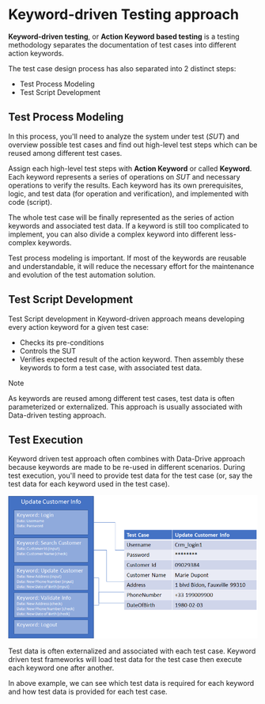 # Keyword-driven Testing approach

**Keyword-driven testing**, or **Action Keyword based testing** is a testing methodology separates the documentation of test cases into different action keywords.

The test case design process has also separated into 2 distinct steps:
- Test Process Modeling
- Test Script Development

## Test Process Modeling
In this process, you'll need to analyze the system under test (*SUT*) and overview possible test cases and find out high-level test steps which can be reused among different test cases.

Assign each high-level test steps with **Action Keyword** or called **Keyword**. Each keyword represents a series of operations on *SUT* and necessary operations to verify the results. Each keyword has its own prerequisites, logic, and test data (for operation and verification), and implemented with code (script).

The whole test case will be finally represented as the series of action keywords and associated test data. If a keyword is still too complicated to implement, you can also divide a complex keyword into different less-complex keywords.


Test process modeling is important. If most of the keywords are reusable and understandable, it will reduce the necessary effort for the maintenance and evolution of the test automation solution.

## Test Script Development
Test Script development in Keyword-driven approach means developing every action keyword for a given test case:
* Checks its pre-conditions
* Controls the SUT
* Verifies expected result of the action keyword.
Then assembly these keywords to form a test case, with associated test data.
> [!NOTE]
> As keywords are reused among different test cases, test data is often parameterized or externalized. This approach is usually associated with Data-driven testing approach.

## Test Execution
Keyword driven test approach often combines with Data-Drive approach because keywords are made to be re-used in different scenarios.
During test execution, you'll need to provide test data for the test case (or, say the test data for each keyword used in the test case).

![association with test data](../images/kd-asso-tcdata.png)

Test data is often externalized and associated with each test case. 
Keyword driven test frameworks will load test data for the test case then execute each keyword one after another.

In above example, we can see which test data is required for each keyword and how test data is provided for each test case.
